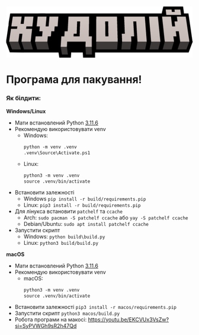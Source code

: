 ![Лого](https://github.com/xxanqw/hudoliy-resourcepack/blob/3e22022f440fbe8a61ce429501d7602c1b17a333/src/logo.png)  
# Програма для пакування!

### Як білдити:
**Windows/Linux**
 - Мати встановлений Python [3.11.6](https://www.python.org/downloads/release/python-3116/#:~:text=Python%20community.-,Files,-Version)
 - Рекомендую використовувати venv
    - Windows:
      ```
      python -m venv .venv
      .venv\Source\Activate.ps1
      ```
    - Linux:
      ```
      python3 -m venv .venv
      source .venv/bin/activate
      ```
 - Встановити залежності
   - Windows `pip install -r build/requirements.pip`
   - Linux: `pip3 install -r build/requirements.pip`
 - Для лінукса встановити `patchelf` та `ccache`
    - Arch: `sudo pacman -S patchelf ccache` або `yay -S patchelf ccache`
    - Debian/Ubuntu: `sudo apt install patchelf ccache`
 - Запустити скрипт
   -  Windows: `python build\build.py`
   -  Linux: `python3 build/build.py`  

**macOS**
 - Мати встановлений Python [3.11.6](https://www.python.org/downloads/release/python-3116/#:~:text=Python%20community.-,Files,-Version)
 - Рекомендую використовувати venv
   - macOS:
     ```
     python3 -m venv .venv
     source .venv/bin/activate
     ```
 - Встановити залежності `pip3 install -r macos/requirements.pip`
 - Запустити скрипт `python3 macos/build.py`
 - Робота програми на макосі: https://youtu.be/EKCVUx3VsZw?si=SyPVWGh9sR2h47Qd
